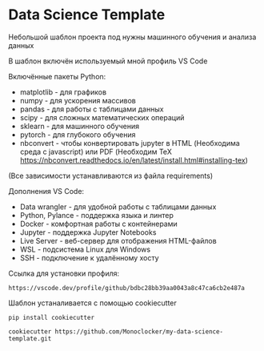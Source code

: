 # Data Science Template

Небольшой шаблон проекта под нужны машинного обучения и анализа данных

В шаблон включён используемый мной профиль VS Code

Включённые пакеты Python:

- matplotlib - для графиков
- numpy - для ускорения массивов
- pandas - для работы с таблицами данных
- scipy - для сложных математических операций
- sklearn - для машинного обучения
- pytorch - для глубокого обучения
- nbconvert - чтобы конвертировать jupyter в HTML (Необходима среда с javascript) или PDF (Необходим TeX https://nbconvert.readthedocs.io/en/latest/install.html#installing-tex)

(Все зависимости устанавливаются из файла requirements)

Дополнения VS Code:

- Data wrangler - для удобной работы с таблицами данных
- Python, Pylance - поддержка языка и линтер
- Docker - комфортная работы с контейнерами
- Jupyter - поддержка Jupyter Notebooks
- Live Server - веб-сервер для отображения HTML-файлов
- WSL - подсистема Linux для Windows 
- SSH - подключение к удалённому хосту

Ссылка для установки профиля:

```
https://vscode.dev/profile/github/bdbc28bb39aa0043a8c47ca6cb2e487a
```

Шаблон устаналивается с помощью cookiecutter

```
pip install cookiecutter
```

```
cookiecutter https://github.com/Monoclocker/my-data-science-template.git
```
